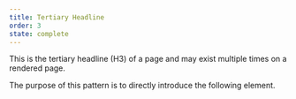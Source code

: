 ```yaml
---
title: Tertiary Headline
order: 3
state: complete
---
```

This is the tertiary headline (H3) of a page and may exist multiple times on a rendered page.

The purpose of this pattern is to directly introduce the following element.
